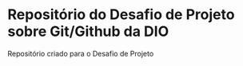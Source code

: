 # Repositório do Desafio de Projeto sobre Git/Github da DIO
Repositório criado para o Desafio de Projeto
